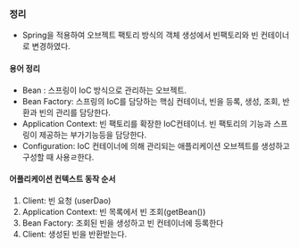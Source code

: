 ### 정리
- Spring을 적용하여 오브젝트 팩토리 방식의 객체 생성에서 빈팩토리와 빈 컨테이너로 변경하였다.

#### 용어 정리 
- Bean : 스프링이 IoC 방식으로 관리하는 오브젝트.
- Bean Factory: 스프링의 IoC를 담당하는 핵심 컨테이너, 빈을 등록, 생성, 조회, 반환과 빈의 관리를 담당한다. 
- Application Context: 빈 팩토리를 확장한 IoC컨테이너. 빈 팩토리의 기능과 스프링이 제공하는 부가기능등을 담당한다.
- Configuration: IoC 컨테이너에 의해 관리되는 애플리케이션 오브젝트를 생성하고 구성할 때 사용ㄹ한다.

#### 어플리케이션 컨텍스트 동작 순서
1. Client: 빈 요청 (userDao)
2. Application Context: 빈 목록에서 빈 조회(getBean()) 
3. Bean Factory: 조회된 빈을 생성하고 빈 컨테이너에 등록한다
4. Client: 생성된 빈을 반환받는다.
